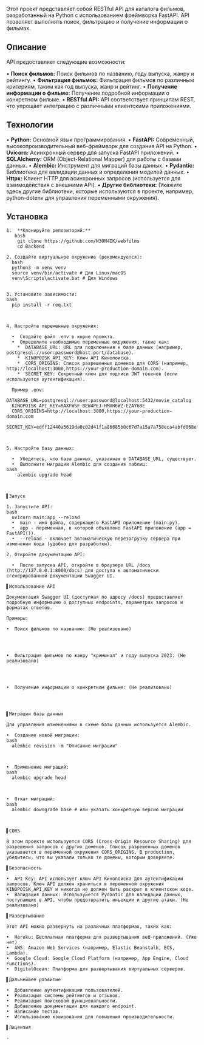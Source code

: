 Этот проект представляет собой RESTful API для каталога фильмов, разработанный на Python с использованием фреймворка FastAPI. API позволяет выполнять поиск, фильтрацию и получение информации о фильмах.

## Описание

API предоставляет следующие возможности:

•   **Поиск фильмов:** Поиск фильмов по названию, году выпуска, жанру и рейтингу.
•   **Фильтрация фильмов:** Фильтрация фильмов по различным критериям, таким как год выпуска, жанр и рейтинг.
•   **Получение информации о фильме:** Получение подробной информации о конкретном фильме.
•   **RESTful API:** API соответствует принципам REST, что упрощает интеграцию с различными клиентскими приложениями.

## Технологии

•   **Python:** Основной язык программирования.
•   **FastAPI:** Современный, высокопроизводительный веб-фреймворк для создания API на Python.
•   **Uvicorn:** Асинхронный сервер для запуска FastAPI приложений.
•   **SQLAlchemy:** ORM (Object-Relational Mapper) для работы с базами данных.
•   **Alembic:** Инструмент для миграций базы данных.
•   **Pydantic:** Библиотека для валидации данных и определения моделей данных.
•   **Httpx:** Клиент HTTP для асинхронных запросов (используется для взаимодействия с внешними API).
•   **Другие библиотеки:** (Укажите здесь другие библиотеки, которые используются в проекте, например, python-dotenv для управления переменными окружения).

## Установка
```
1.  **Клонируйте репозиторий:**
   bash
    git clone https://github.com/N30N4IK/webfilms
    cd Backend
```
```
2. Создайте виртуальное окружение (рекомендуется):
  bash
  python3 -m venv venv
  source venv/bin/activate # Для Linux/macOS
  venv\Scripts\activate.bat # Для Windows
```
```

3. Установите зависимости:
bash
  pip install -r req.txt
  
```
```

4. Настройте переменные окружения:

  •  Создайте файл .env в корне проекта.
  •  Определите необходимые переменные окружения, такие как:
    *  DATABASE_URL: URL для подключения к базе данных (например, postgresql://user:password@host:port/database).
    *  KINOPOISK_API_KEY: Ключ API Кинопоиска.
    *  CORS_ORIGINS: Список разрешенных доменов для CORS (например, http://localhost:3000,https://your-production-domain.com).
    *  SECRET_KEY: Секретный ключ для подписи JWT токенов (если используется аутентификация).

  Пример .env:

DATABASE_URL=postgresql://user:password@localhost:5432/movie_catalog
  KINOPOISK_API_KEY=RAXFWSF-BEW4PEJ-HMXH6WZ-EZAY68E
  CORS_ORIGINS=http://localhost:3000,https://your-production-domain.com
  SECRET_KEY=edff12440a5619da0c02d41f1a86085b0c67d7a15a7a758eca4abfd068eff6b6
  
```
```

5. Настройте базу данных:

  •  Убедитесь, что база данных, указанная в DATABASE_URL, существует.
  •  Выполните миграции Alembic для создания таблиц:
bash
    alembic upgrade head
    
```

```

▌Запуск

1. Запустите API:
bash
  uvicorn main:app --reload
  •  main - имя файла, содержащего FastAPI приложение (main.py).
  •  app - переменная, в которой объявлено FastAPI приложение (app = FastAPI()).
  •  --reload - включает автоматическую перезагрузку сервера при изменении кода (удобно для разработки).
```
```
2. Откройте документацию API:

  •  После запуска API, откройте в браузере URL /docs (http://127.0.0.1:8000/docs) для доступа к автоматически сгенерированной документации Swagger UI.

▌Использование API

Документация Swagger UI (доступная по адресу /docs) предоставляет подробную информацию о доступных endpoints, параметрах запросов и форматах ответов.

Примеры:

•  Поиск фильмов по названию: (Не реализовано)

  
```
```

•  Фильтрация фильмов по жанру "криминал" и году выпуска 2023: (Не реализовано)

  
```
```

•  Получение информации о конкретном фильме: (Не реализовано)

  
```
```

▌Миграции базы данных

Для управления изменениями в схеме базы данных используется Alembic.

•  Создание новой миграции:
bash
  alembic revision -m "Описание миграции"
  
```
```

•  Применение миграций:
bash
  alembic upgrade head
  
```
```

•  Откат миграций:
bash
  alembic downgrade base # или указать конкретную версию миграции
  
```
```

▌CORS

В этом проекте используется CORS (Cross-Origin Resource Sharing) для разрешения запросов с других доменов. Список разрешенных доменов указывается в переменной окружения CORS_ORIGINS. В production, убедитесь, что вы указали только те домены, которым доверяете.

▌Безопасность

•  API Key: API использует ключ API Кинопоиска для аутентификации запросов. Ключ API должен храниться в переменной окружения KINOPOISK_API_KEY и никогда не должен быть раскрыт в клиентском коде.
•  Валидация данных: Используйется Pydantic для валидации данных, поступающих в API, чтобы предотвратить инъекции и другие атаки. (Не реализовано)

▌Развертывание

Этот API можно развернуть на различных платформах, таких как:

•  Heroku: Бесплатная платформа для развертывания веб-приложений. (Уже нет)
•  AWS: Amazon Web Services (например, Elastic Beanstalk, ECS, Lambda).
•  Google Cloud: Google Cloud Platform (например, App Engine, Cloud Functions).
•  DigitalOcean: Платформа для развертывания виртуальных серверов.

▌Дальнейшее развитие

•  Добавление аутентификации пользователей.
•  Реализация системы рейтингов и отзывов.
•  Реализация поисковой функциональности.
•  Добавление документации для каждого endpoint.
•  Написание тестов.
•  Использование кэширования для повышения производительности.

▌Лицензия

-

```
